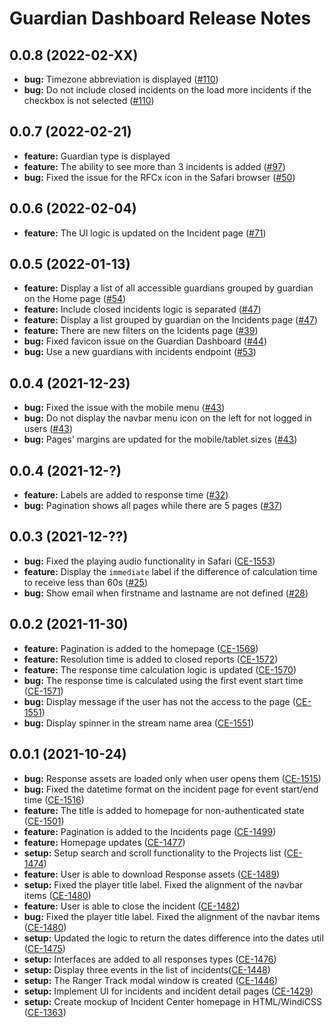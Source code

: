 # Guardian Dashboard Release Notes

## 0.0.8 (2022-02-XX)

* **bug:** Timezone abbreviation is displayed ([#110](https://github.com/rfcx/guardian-dashboard/issues/110))
* **bug:** Do not include closed incidents on the load more incidents if the checkbox is not selected ([#110](https://github.com/rfcx/guardian-dashboard/issues/110))

## 0.0.7 (2022-02-21)

* **feature:** Guardian type is displayed 
* **feature:** The ability to see more than 3 incidents is added ([#97](https://github.com/rfcx/guardian-dashboard/issues/97))
* **bug:** Fixed the issue for the RFCx icon in the Safari browser ([#50](https://github.com/rfcx/guardian-dashboard/issues/50))

## 0.0.6 (2022-02-04)

* **feature:** The UI logic is updated on the Incident page ([#71](https://github.com/rfcx/guardian-dashboard/issues/71))

## 0.0.5 (2022-01-13)

* **feature:** Display a list of all accessible guardians grouped by guardian on the Home page ([#54](https://github.com/rfcx/guardian-dashboard/issues/54))
* **feature:** Include closed incidents logic is separated ([#47](https://github.com/rfcx/guardian-dashboard/issues/47))
* **feature:** Display a list grouped by guardian on the Incidents page ([#47](https://github.com/rfcx/guardian-dashboard/issues/47))
* **feature:** There are new filters on the Icidents page ([#39](https://github.com/rfcx/guardian-dashboard/issues/39))
* **bug:** Fixed favicon issue on the Guardian Dashboard ([#44](https://github.com/rfcx/guardian-dashboard/issues/44))
* **bug:** Use a new guardians with incidents endpoint ([#53](https://github.com/rfcx/guardian-dashboard/issues/53))

## 0.0.4 (2021-12-23)

* **bug:** Fixed the issue with the mobile menu ([#43](https://github.com/rfcx/guardian-dashboard/issues/43))
* **bug:** Do not display the navbar menu icon on the left for not logged in users ([#43](https://github.com/rfcx/guardian-dashboard/issues/43))
* **bug:** Pages' margins are updated for the mobile/tablet sizes ([#43](https://github.com/rfcx/guardian-dashboard/issues/43))

## 0.0.4 (2021-12-?)

* **feature:** Labels are added to response time ([#32](https://github.com/rfcx/guardian-dashboard/issues/32))
* **bug:** Pagination shows all pages while there are 5 pages ([#37](https://github.com/rfcx/guardian-dashboard/issues/37))

## 0.0.3 (2021-12-??)

* **bug:** Fixed the playing audio functionality in Safari ([CE-1553](https://jira.rfcx.org/browse/CE-1553))
* **feature:** Display the `immediate` label if the difference of calculation time to receive less than 60s ([#25](https://github.com/rfcx/guardian-dashboard/issues/25))
* **bug:** Show email when firstname and lastname are not defined ([#28](https://github.com/rfcx/guardian-dashboard/issues/28))

## 0.0.2 (2021-11-30)

* **feature:** Pagination is added to the homepage ([CE-1569](https://jira.rfcx.org/browse/CE-1569))
* **feature:** Resolution time is added to closed reports ([CE-1572](https://jira.rfcx.org/browse/CE-1572))
* **feature:** The response time calculation logic is updated ([CE-1570](https://jira.rfcx.org/browse/CE-1570))
* **bug:** The response time is calculated using the first event start time ([CE-1571](https://jira.rfcx.org/browse/CE-1571))
* **bug:** Display message if the user has not the access to the page ([CE-1551](https://jira.rfcx.org/browse/CE-1551))
* **bug:** Display spinner in the stream name area ([CE-1551](https://jira.rfcx.org/browse/CE-1551))

## 0.0.1 (2021-10-24)

* **bug:** Response assets are loaded only when user opens them ([CE-1515](https://jira.rfcx.org/browse/CE-1515))
* **bug:** Fixed the datetime format on the incident page for event start/end time ([CE-1516](https://jira.rfcx.org/browse/CE-1516))
* **feature:** The title is added to homepage for non-authenticated state ([CE-1501](https://jira.rfcx.org/browse/CE-1501))
* **feature:** Pagination is added to the Incidents page ([CE-1499](https://jira.rfcx.org/browse/CE-1499))
* **feature:** Homepage updates ([CE-1477](https://jira.rfcx.org/browse/CE-1477))
* **setup:** Setup search and scroll functionality to the Projects list ([CE-1474](https://jira.rfcx.org/browse/CE-1474))
* **feature:** User is able to download Response assets ([CE-1489](https://jira.rfcx.org/browse/CE-1489))
* **setup:** Fixed the player title label. Fixed the alignment of the navbar items ([CE-1480](https://jira.rfcx.org/browse/CE-1480))
* **feature:** User is able to close the incident ([CE-1482](https://jira.rfcx.org/browse/CE-1482))
* **bug:** Fixed the player title label. Fixed the alignment of the navbar items ([CE-1480](https://jira.rfcx.org/browse/CE-1480))
* **setup:** Updated the logic to return the dates difference into the dates util ([CE-1475](https://jira.rfcx.org/browse/CE-1475))
* **setup:** Interfaces are added to all responses types ([CE-1476](https://jira.rfcx.org/browse/CE-1476))
* **setup:** Display three events in the list of incidents([CE-1448](https://jira.rfcx.org/browse/CE-1448))
* **setup:** The Ranger Track modal window is created ([CE-1446](https://jira.rfcx.org/browse/CE-1446))
* **setup:** Implement UI for incidents and incident detail pages ([CE-1429](https://jira.rfcx.org/browse/CE-1429))
* **setup:** Create mockup of Incident Center homepage in HTML/WindiCSS ([CE-1363](https://jira.rfcx.org/browse/CE-1261))
